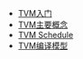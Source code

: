 
* [TVM入门](quick_start.md)  
* [TVM主要概念](main_concepts.md)  
* [TVM Schedule](schedule.md)  
* [TVM编译模型](compile_models.md)   

